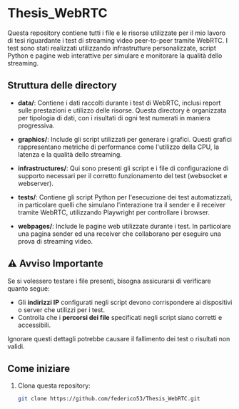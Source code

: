 # Thesis_WebRTC

Questa repository contiene tutti i file e le risorse utilizzate per il mio lavoro di tesi riguardante i test di streaming video peer-to-peer tramite WebRTC. I test sono stati realizzati utilizzando infrastrutture personalizzate, script Python e pagine web interattive per simulare e monitorare la qualità dello streaming.

## Struttura delle directory

- **data/**: Contiene i dati raccolti durante i test di WebRTC, inclusi report sulle prestazioni e utilizzo delle risorse. Questa directory è organizzata per tipologia di dati, con i risultati di ogni test numerati in maniera progressiva.

- **graphics/**: Include gli script utilizzati per generare i grafici. Questi grafici rappresentano metriche di performance come l'utilizzo della CPU, la latenza e la qualità dello streaming.

- **infrastructures/**: Qui sono presenti gli script e i file di configurazione di supporto necessari per il corretto funzionamento del test (websocket e webserver).

- **tests/**: Contiene gli script Python per l'esecuzione dei test automatizzati, in particolare quelli che simulano l'interazione tra il sender e il receiver tramite WebRTC, utilizzando Playwright per controllare i browser.

- **webpages/**: Include le pagine web utilizzate durante i test. In particolare una pagina sender ed una receiver che collaborano per eseguire una prova di streaming video.

## ⚠️ Avviso Importante

Se si volessero testare i file presenti, bisogna assicurarsi di verificare quanto segue:
- Gli **indirizzi IP** configurati negli script devono corrispondere ai dispositivi o server che utilizzi per i test.
- Controlla che i **percorsi dei file** specificati negli script siano corretti e accessibili.

Ignorare questi dettagli potrebbe causare il fallimento dei test o risultati non validi.

## Come iniziare

1. Clona questa repository:
   ```bash
   git clone https://github.com/federico53/Thesis_WebRTC.git
